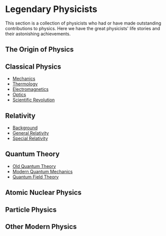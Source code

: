 # Legendary Physicists

This section is a collection of physicists who had or have made outstanding contributions to physics. Here we have the great physicists' life stories and their astonishing achievements.

## **The Origin of Physics** 

## **Classical Physics** 

- [Mechanics]()
- [Thermology]()
- [Electromagnetics]()
- [Optics]()
- [Scientific Revolution]()

## **Relativity** 

- [Background]()
- [General Relativity]()
- [Special Relativity]()

## **Quantum Theory** 

- [Old Quantum Theory]()
- [Modern Quantum Mechanics]()
- [Quantum Field Theory]()

## **Atomic Nuclear Physics** 

## **Particle Physics** 

## **Other Modern Physics**
